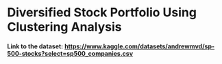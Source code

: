 # Diversified Stock Portfolio Using Clustering Analysis


#### Link to the dataset: https://www.kaggle.com/datasets/andrewmvd/sp-500-stocks?select=sp500_companies.csv
